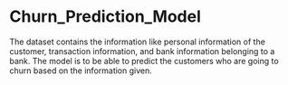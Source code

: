 # Churn_Prediction_Model
The dataset contains the information like personal information of the customer, transaction information, and bank information belonging to a bank. The model is to be able to predict the customers who are going to churn based on the information given.
